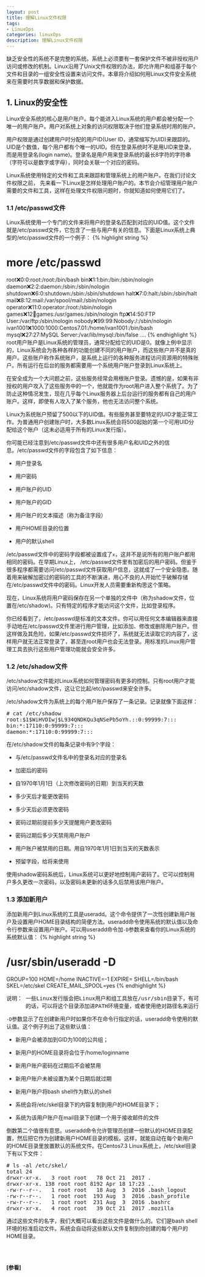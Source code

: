 ```yaml
---
layout: post
title: 理解Linux文件权限
tags:
- LinuxOps
categories: linuxOps
description: 理解Linux文件权限
---
```




缺乏安全性的系统不是完整的系统。系统上必须要有一套保护文件不被非授权用户访问或修改的机制。Linux沿用了Unix文件权限的办法，即允许用户和组基于每个文件和目录的一组安全性设置来访问文件。本章将介绍如何用Linux文件安全系统来在需要时共享数据和保护数据。

<!-- more -->


## 1. Linux的安全性
Linux安全系统的核心是用户账户。每个能进入Linux系统的用户都会被分配一个唯一的用户账户。用户对系统上对象的访问权限取决于他们登录系统时用的账户。

用户权限是通过创建用户时分配的用户ID(User ID，通常缩写为UID)来跟踪的。UID是个数值，每个用户都有个唯一的UID。但在登录系统时不是用UID来登录，而是用登录名(login name)。登录名是用户用来登录系统的最长8字符的字符串（字符可以是数字或字母），同时会关联一个对应的密码。

Linux系统使用特定的文件和工具来跟踪和管理系统上的用户账户。在我们讨论文件权限之前， 先来看一下Linux是怎样处理用户账户的。本节会介绍管理用户账户需要的文件和工具，这样在处理文件权限问题时，你就知道如何使用它们了。

### 1.1 /etc/passwd文件

Linux系统使用一个专门的文件来将用户的登录名匹配到对应的UID值。这个文件就是/etc/passwd文件，它包含了一些与用户有关的信息。下面是Linux系统上典型的/etc/passwd文件的一个例子：
{% highlight string %}
# more /etc/passwd
root:x:0:0:root:/root:/bin/bash
bin:x:1:1:bin:/bin:/sbin/nologin
daemon:x:2:2:daemon:/sbin:/sbin/nologin
shutdown:x:6:0:shutdown:/sbin:/sbin/shutdown
halt:x:7:0:halt:/sbin:/sbin/halt
mail:x:8:12:mail:/var/spool/mail:/sbin/nologin
operator:x:11:0:operator:/root:/sbin/nologin
games:x:12:100:games:/usr/games:/sbin/nologin
ftp:x:14:50:FTP User:/var/ftp:/sbin/nologin
nobody:x:99:99:Nobody:/:/sbin/nologin
ivan1001:x:1000:1000:Centos7.01:/home/ivan1001:/bin/bash
mysql:x:27:27:MySQL Server:/var/lib/mysql:/bin/false
....
{% endhighlight %}
root用户账户是Linux系统的管理员，通常分配给它的UID是0。就像上例中显示的，Linux系统会为各种各样的功能创建不同的用户账户，而这些账户并不是真的用户。这些账户称作系统账户，是系统上运行的各种服务进程访问资源用的特殊账户。所有运行在后台的服务都需要用一个系统用户账户登录到Linux系统上。

在安全成为一个大问题之前，这些服务经常会用根账户登录。遗憾的是，如果有非授权的用户攻入了这些服务中的一个，他就能作为root用户进入整个系统了。为了防止这种情况发生，现在几乎每个Linux服务器上后台运行的服务都有自己的用户账户。这样，即使有人攻入了某个服务，他也无法访问整个系统。

Linux为系统账户预留了500以下的UID值。有些服务甚至要特定的UID才能正常工作。为普通用户创建账户时，大多数Linux系统会将500起始的第一个可用UID分配给这个账户（这未必适用于所有的Linux发行版）。

你可能已经注意到/etc/passwd文件中还有很多用户名和UID之外的信息。/etc/passwd文件的字段包含了如下信息：

* 用户登录名

* 用户密码

* 用户账户的UID

* 用户账户的GID

* 用户账户的文本描述（称为备注字段）

* 用户HOME目录的位置

* 用户的默认shell

/etc/passwd文件中的密码字段都被设置成了```x```，这并不是说所有的用户账户都用相同的密码。在早期Linux上， /etc/passwd文件里有加密后的用户密码。但鉴于很多程序都需要访问/etc/passwd文件获取用户信息，这就成了一个安全隐患。随着用来破解加密过的密码的工具的不断演进，用心不良的人开始忙于破解存储在/etc/passwd文件中的密码。Linux开发人员需要重新构思这个策略。

现在，Linux系统将用户密码保存在另一个单独的文件中（称为shadow文件，位置在/etc/shadow)。只有特定的程序才能访问这个文件，比如登录程序。

你已经看到了，/etc/passwd是标准的文本文件。你可以用任何文本编辑器来直接手动地在/etc/passwd文件里进行用户管理，比如添加、修改或删除用户账户。但这样做及其危险，如果/etc/passwd文件损坏了，系统就无法读取它的内容了，这样用户就无法正常登录了，甚至连root用户也会无法登录。用标准的Linux用户管理工具去执行这些用户管理功能就会安全许多。

### 1.2 /etc/shadow文件

/etc/shadow文件能对Linux系统如何管理密码有更多的控制。只有root用户才能访问/etc/shadow文件，这让它比起/etc/passwd来安全许多。

/etc/shadow文件为系统上的每个用户账户保存了一条记录。记录就像下面这样：
<pre>
# cat /etc/shadow
root:$1$WiHVDIwj$L934QNDKQu3qNSePb5oYh.::0:99999:7:::
bin:*:17110:0:99999:7:::
daemon:*:17110:0:99999:7:::
</pre>
在/etc/shadow文件的每条记录中有9个字段：

* 与/etc/passwd文件名中的登录名对应的登录名

* 加密后的密码

* 自1970年1月1日（上次修改密码的日期）到当天的天数

* 多少天后才能更改密码

* 多少天后必须更改密码

* 密码过期前提前多少天提醒用户更改密码

* 密码过期后多少天禁用用户账户

* 用户账户被禁用的日期。用自1970年1月1日到当天的天数表示

* 预留字段，给将来使用

使用shadow密码系统后，Linux系统可以更好地控制用户密码了。它可以控制用户多久更改一次密码，以及密码未更新的话多久后禁用该用户账户。

### 1.3 添加新用户

添加新用户到Linux系统的工具是useradd。这个命令提供了一次性创建新用户账户及设置用户HOME目录结构的简便方法。useradd命令使用系统的默认值以及命令行参数来设置用户账户。可以用useradd命令加```-D```参数来查看你的Linux系统的系统默认值：
{% highlight string %}
# /usr/sbin/useradd -D
GROUP=100
HOME=/home
INACTIVE=-1
EXPIRE=
SHELL=/bin/bash
SKEL=/etc/skel
CREATE_MAIL_SPOOL=yes
{% endhighlight %}
<pre>
说明： 一些Linux发行版会把Linux用户和组工具放在/usr/sbin目录下，有可能不在PATH环境变量里。如果你的Linux系统是这样
      的话，可以将这个目录添加进PATH环境变量，或者使用绝对路径名来运行这个程序
</pre>
```-D```参数显示了在创建新用户时如果你不在命令行指定的话，useradd命令使用的默认值。这个例子列出了这些默认值：

* 新用户会被添加到GID为100的公共组；

* 新用户的HOME目录将会位于/home/loginname

* 新用户账户密码在过期后不会被禁用

* 新用户账户未被设置为某个日期后就过期

* 新用户账户将bash shell作为默认的shell

* 系统会将/etc/skel目录下的内容复制到用户的HOME目录下；

* 系统为该用户账户在mail目录下创建一个用于接收邮件的文件

倒数第二个值很有意思。useradd命令允许管理员创建一份默认的HOME目录配置，然后把它作为创建新用户HOME目录的模板。这样，就能自动在每个新用户的HOME目录里放置默认的系统文件。在Centos7.3 Linux系统上，/etc/skel目录下有以下文件：
<pre>
# ls -al /etc/skel/ 
total 24
drwxr-xr-x.   3 root root   78 Oct 21  2017 .
drwxr-xr-x. 138 root root 8192 Apr 18 17:23 ..
-rw-r--r--.   1 root root   18 Aug  3  2016 .bash_logout
-rw-r--r--.   1 root root  193 Aug  3  2016 .bash_profile
-rw-r--r--.   1 root root  231 Aug  3  2016 .bashrc
drwxr-xr-x.   4 root root   39 Oct 21  2017 .mozilla
</pre>
通过这些文件的名字，我们大概可以看出这些文件是做什么的。它们是bash shell环境的标准启动文件。系统会自动将这些默认文件复制到你创建的每个用户的HOME目录。




<br />
<br />

**[参看]**






<br />
<br />
<br />


